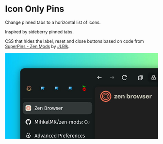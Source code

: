 # Icon Only Pins

Change pinned tabs to a horizontal list of icons.

Inspired by sideberry pinned tabs.

CSS that hides the label, reset and close buttons based on code from [SuperPins - Zen Mods](https://zen-browser.app/mods/ad97bb70-0066-4e42-9b5f-173a5e42c6fc/) by [JLBlk](https://github.com/JLBlk).

![Screenshot of customized tabs](https://raw.githubusercontent.com/MihkelMK/zen-mods/refs/heads/main/icon_only_pins/image.jpg)
